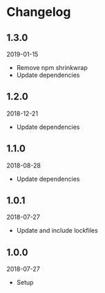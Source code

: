# Changelog



## 1.3.0
2019-01-15

- Remove npm shrinkwrap
- Update dependencies



## 1.2.0
2018-12-21

- Update dependencies



## 1.1.0
2018-08-28

- Update dependencies



## 1.0.1
2018-07-27

- Update and include lockfiles



## 1.0.0
2018-07-27

- Setup
